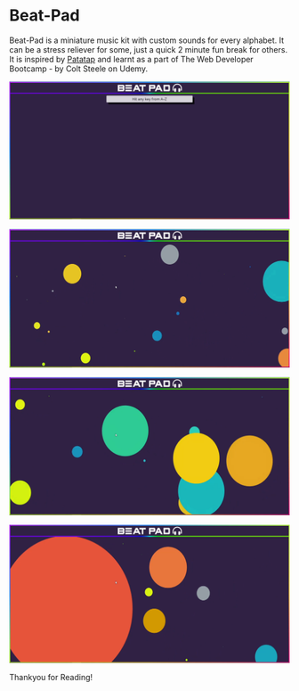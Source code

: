 # Beat-Pad

Beat-Pad is a miniature music kit with custom sounds for every alphabet. It can be a stress reliever for some, just a quick 2 minute fun break for others.
It is inspired by [Patatap](https://patatap.com) and learnt as a part of The Web Developer Bootcamp - by Colt Steele on Udemy.

![Picture1](https://github.com/abhinavg247/Beat-Pad/blob/master/assets/Demo-Screenshots/Beat-Pad4.png?raw=true)

![Picture2](https://github.com/abhinavg247/Beat-Pad/blob/master/assets/Demo-Screenshots/Beat-Pad3.png?raw=true)

![Picture3](https://github.com/abhinavg247/Beat-Pad/blob/master/assets/Demo-Screenshots/Beat-Pad2.png?raw=true)

![Picture4](https://github.com/abhinavg247/Beat-Pad/blob/master/assets/Demo-Screenshots/Beat-Pad1.png?raw=true)

Thankyou for Reading!

